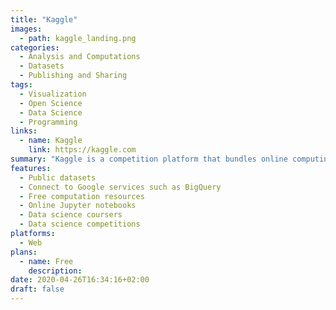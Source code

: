 ```yaml
---
title: "Kaggle"
images:
  - path: kaggle_landing.png
categories:
  - Analysis and Computations
  - Datasets
  - Publishing and Sharing
tags:
  - Visualization
  - Open Science
  - Data Science
  - Programming
links:
  - name: Kaggle
    link: https://kaggle.com
summary: "Kaggle is a competition platform that bundles online computing Jupyter notebooks and data management."
features:
  - Public datasets
  - Connect to Google services such as BigQuery
  - Free computation resources
  - Online Jupyter notebooks
  - Data science coursers
  - Data science competitions
platforms:
  - Web
plans:
  - name: Free
    description:
date: 2020-04-26T16:34:16+02:00
draft: false
---
```

